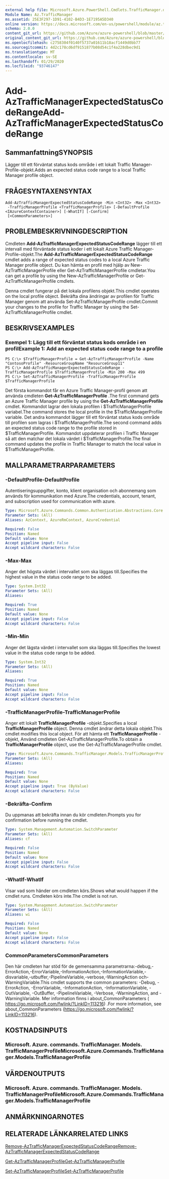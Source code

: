 ```yaml
---
external help file: Microsoft.Azure.PowerShell.Cmdlets.TrafficManager.dll-Help.xml
Module Name: Az.TrafficManager
ms.assetid: 25E3F297-1D91-4102-B4D3-1E7195A5D340
online version: https://docs.microsoft.com/en-us/powershell/module/az.trafficmanager/add-aztrafficmanagerexpectedstatuscoderange
schema: 2.0.0
content_git_url: https://github.com/Azure/azure-powershell/blob/master/src/TrafficManager/TrafficManager/help/Add-AzTrafficManagerExpectedStatusCodeRange.md
original_content_git_url: https://github.com/Azure/azure-powershell/blob/master/src/TrafficManager/TrafficManager/help/Add-AzTrafficManagerExpectedStatusCodeRange.md
ms.openlocfilehash: c2758304f0140f5737a01611b18acf1449d0bb77
ms.sourcegitcommit: 4d2c178cd6df9151877b08d54c1f4a228dbec9d1
ms.translationtype: MT
ms.contentlocale: sv-SE
ms.lasthandoff: 01/29/2020
ms.locfileid: "93746147"
---
```

# <span data-ttu-id="c7dfd-101">Add-AzTrafficManagerExpectedStatusCodeRange</span><span class="sxs-lookup"><span data-stu-id="c7dfd-101">Add-AzTrafficManagerExpectedStatusCodeRange</span></span>

## <span data-ttu-id="c7dfd-102">Sammanfattning</span><span class="sxs-lookup"><span data-stu-id="c7dfd-102">SYNOPSIS</span></span>
<span data-ttu-id="c7dfd-103">Lägger till ett förväntat status kods område i ett lokalt Traffic Manager-Profile-objekt.</span><span class="sxs-lookup"><span data-stu-id="c7dfd-103">Adds an expected status code range to a local Traffic Manager profile object.</span></span>

## <span data-ttu-id="c7dfd-104">FRÅGESYNTAXEN</span><span class="sxs-lookup"><span data-stu-id="c7dfd-104">SYNTAX</span></span>

```
Add-AzTrafficManagerExpectedStatusCodeRange -Min <Int32> -Max <Int32>
 -TrafficManagerProfile <TrafficManagerProfile> [-DefaultProfile <IAzureContextContainer>] [-WhatIf] [-Confirm]
 [<CommonParameters>]
```

## <span data-ttu-id="c7dfd-105">PROBLEMBESKRIVNING</span><span class="sxs-lookup"><span data-stu-id="c7dfd-105">DESCRIPTION</span></span>
<span data-ttu-id="c7dfd-106">Cmdleten **Add-AzTrafficManagerExpectedStatusCodeRange** lägger till ett intervall med förväntade status koder i ett lokalt Azure Traffic Manager-Profile-objekt.</span><span class="sxs-lookup"><span data-stu-id="c7dfd-106">The **Add-AzTrafficManagerExpectedStatusCodeRange** cmdlet adds a range of expected status codes to a local Azure Traffic Manager profile object.</span></span>
<span data-ttu-id="c7dfd-107">Du kan hämta en profil med hjälp av New-AzTrafficManagerProfile eller Get-AzTrafficManagerProfile cmdletar.</span><span class="sxs-lookup"><span data-stu-id="c7dfd-107">You can get a profile by using the New-AzTrafficManagerProfile or Get-AzTrafficManagerProfile cmdlets.</span></span>

<span data-ttu-id="c7dfd-108">Denna cmdlet fungerar på det lokala profilens objekt.</span><span class="sxs-lookup"><span data-stu-id="c7dfd-108">This cmdlet operates on the local profile object.</span></span>
<span data-ttu-id="c7dfd-109">Bekräfta dina ändringar av profilen för Traffic Manager genom att använda Set-AzTrafficManagerProfile cmdlet.</span><span class="sxs-lookup"><span data-stu-id="c7dfd-109">Commit your changes to the profile for Traffic Manager by using the Set-AzTrafficManagerProfile cmdlet.</span></span>

## <span data-ttu-id="c7dfd-110">BESKRIVS</span><span class="sxs-lookup"><span data-stu-id="c7dfd-110">EXAMPLES</span></span>

### <span data-ttu-id="c7dfd-111">Exempel 1: Lägg till ett förväntat status kods område i en profil</span><span class="sxs-lookup"><span data-stu-id="c7dfd-111">Example 1: Add an expected status code range to a profile</span></span>
```
PS C:\> $TrafficManagerProfile = Get-AzTrafficManagerProfile -Name "ContosoProfile" -ResourceGroupName "ResourceGroup11"
PS C:\> Add-AzTrafficManagerExpectedStatusCodeRange -TrafficManagerProfile $TrafficManagerProfile -Min 200 -Max 499
PS C:\> Set-AzTrafficManagerProfile -TrafficManagerProfile $TrafficManagerProfile
```

<span data-ttu-id="c7dfd-112">Det första kommandot får en Azure Traffic Manager-profil genom att använda cmdleten **Get-AzTrafficManagerProfile** .</span><span class="sxs-lookup"><span data-stu-id="c7dfd-112">The first command gets an Azure Traffic Manager profile by using the **Get-AzTrafficManagerProfile** cmdlet.</span></span>
<span data-ttu-id="c7dfd-113">Kommandot lagrar den lokala profilen i $TrafficManagerProfile variabel.</span><span class="sxs-lookup"><span data-stu-id="c7dfd-113">The command stores the local profile in the $TrafficManagerProfile variable.</span></span>
<span data-ttu-id="c7dfd-114">Det andra kommandot lägger till ett förväntat status kods område till profilen som lagras i $TrafficManagerProfile.</span><span class="sxs-lookup"><span data-stu-id="c7dfd-114">The second command adds an expected status code range to the profile stored in $TrafficManagerProfile.</span></span>
<span data-ttu-id="c7dfd-115">Kommandot uppdaterar profilen i Traffic Manager så att den matchar det lokala värdet i $TrafficManagerProfile.</span><span class="sxs-lookup"><span data-stu-id="c7dfd-115">The final command updates the profile in Traffic Manager to match the local value in $TrafficManagerProfile.</span></span>

## <span data-ttu-id="c7dfd-116">MALLPARAMETRAR</span><span class="sxs-lookup"><span data-stu-id="c7dfd-116">PARAMETERS</span></span>

### <span data-ttu-id="c7dfd-117">-DefaultProfile</span><span class="sxs-lookup"><span data-stu-id="c7dfd-117">-DefaultProfile</span></span>
<span data-ttu-id="c7dfd-118">Autentiseringsuppgifter, konto, klient organisation och abonnemang som används för kommunikation med Azure.</span><span class="sxs-lookup"><span data-stu-id="c7dfd-118">The credentials, account, tenant, and subscription used for communication with azure.</span></span>

```yaml
Type: Microsoft.Azure.Commands.Common.Authentication.Abstractions.Core.IAzureContextContainer
Parameter Sets: (All)
Aliases: AzContext, AzureRmContext, AzureCredential

Required: False
Position: Named
Default value: None
Accept pipeline input: False
Accept wildcard characters: False
```

### <span data-ttu-id="c7dfd-119">-Max</span><span class="sxs-lookup"><span data-stu-id="c7dfd-119">-Max</span></span>
<span data-ttu-id="c7dfd-120">Anger det högsta värdet i intervallet som ska läggas till.</span><span class="sxs-lookup"><span data-stu-id="c7dfd-120">Specifies the highest value in the status code range to be added.</span></span>

```yaml
Type: System.Int32
Parameter Sets: (All)
Aliases:

Required: True
Position: Named
Default value: None
Accept pipeline input: False
Accept wildcard characters: False
```

### <span data-ttu-id="c7dfd-121">-Min</span><span class="sxs-lookup"><span data-stu-id="c7dfd-121">-Min</span></span>
<span data-ttu-id="c7dfd-122">Anger det lägsta värdet i intervallet som ska läggas till.</span><span class="sxs-lookup"><span data-stu-id="c7dfd-122">Specifies the lowest value in the status code range to be added.</span></span>

```yaml
Type: System.Int32
Parameter Sets: (All)
Aliases:

Required: True
Position: Named
Default value: None
Accept pipeline input: False
Accept wildcard characters: False
```

### <span data-ttu-id="c7dfd-123">-TrafficManagerProfile</span><span class="sxs-lookup"><span data-stu-id="c7dfd-123">-TrafficManagerProfile</span></span>
<span data-ttu-id="c7dfd-124">Anger ett lokalt **TrafficManagerProfile** -objekt.</span><span class="sxs-lookup"><span data-stu-id="c7dfd-124">Specifies a local **TrafficManagerProfile** object.</span></span>
<span data-ttu-id="c7dfd-125">Denna cmdlet ändrar detta lokala objekt.</span><span class="sxs-lookup"><span data-stu-id="c7dfd-125">This cmdlet modifies this local object.</span></span>
<span data-ttu-id="c7dfd-126">För att hämta ett **TrafficManagerProfile** -objekt, Använd cmdleten Get-AzTrafficManagerProfile.</span><span class="sxs-lookup"><span data-stu-id="c7dfd-126">To obtain a **TrafficManagerProfile** object, use the Get-AzTrafficManagerProfile cmdlet.</span></span>

```yaml
Type: Microsoft.Azure.Commands.TrafficManager.Models.TrafficManagerProfile
Parameter Sets: (All)
Aliases:

Required: True
Position: Named
Default value: None
Accept pipeline input: True (ByValue)
Accept wildcard characters: False
```

### <span data-ttu-id="c7dfd-127">-Bekräfta</span><span class="sxs-lookup"><span data-stu-id="c7dfd-127">-Confirm</span></span>
<span data-ttu-id="c7dfd-128">Du uppmanas att bekräfta innan du kör cmdleten.</span><span class="sxs-lookup"><span data-stu-id="c7dfd-128">Prompts you for confirmation before running the cmdlet.</span></span>

```yaml
Type: System.Management.Automation.SwitchParameter
Parameter Sets: (All)
Aliases: cf

Required: False
Position: Named
Default value: None
Accept pipeline input: False
Accept wildcard characters: False
```

### <span data-ttu-id="c7dfd-129">-WhatIf</span><span class="sxs-lookup"><span data-stu-id="c7dfd-129">-WhatIf</span></span>
<span data-ttu-id="c7dfd-130">Visar vad som händer om cmdleten körs.</span><span class="sxs-lookup"><span data-stu-id="c7dfd-130">Shows what would happen if the cmdlet runs.</span></span> <span data-ttu-id="c7dfd-131">Cmdleten körs inte.</span><span class="sxs-lookup"><span data-stu-id="c7dfd-131">The cmdlet is not run.</span></span>

```yaml
Type: System.Management.Automation.SwitchParameter
Parameter Sets: (All)
Aliases: wi

Required: False
Position: Named
Default value: None
Accept pipeline input: False
Accept wildcard characters: False
```

### <span data-ttu-id="c7dfd-132">CommonParameters</span><span class="sxs-lookup"><span data-stu-id="c7dfd-132">CommonParameters</span></span>
<span data-ttu-id="c7dfd-133">Den här cmdleten har stöd för de gemensamma parametrarna:-debug,-ErrorAction,-ErrorVariable,-InformationAction,-InformationVariable,-disvariable,-utbuffer,-PipelineVariable,-verbose,-WarningAction och-WarningVariable.</span><span class="sxs-lookup"><span data-stu-id="c7dfd-133">This cmdlet supports the common parameters: -Debug, -ErrorAction, -ErrorVariable, -InformationAction, -InformationVariable, -OutVariable, -OutBuffer, -PipelineVariable, -Verbose, -WarningAction, and -WarningVariable.</span></span> <span data-ttu-id="c7dfd-134">Mer information finns i about_CommonParameters ( https://go.microsoft.com/fwlink/?LinkID=113216) .</span><span class="sxs-lookup"><span data-stu-id="c7dfd-134">For more information, see about_CommonParameters (https://go.microsoft.com/fwlink/?LinkID=113216).</span></span>

## <span data-ttu-id="c7dfd-135">KOSTNADS</span><span class="sxs-lookup"><span data-stu-id="c7dfd-135">INPUTS</span></span>

### <span data-ttu-id="c7dfd-136">Microsoft. Azure. commands. TrafficManager. Models. TrafficManagerProfile</span><span class="sxs-lookup"><span data-stu-id="c7dfd-136">Microsoft.Azure.Commands.TrafficManager.Models.TrafficManagerProfile</span></span>

## <span data-ttu-id="c7dfd-137">VÄRDEN</span><span class="sxs-lookup"><span data-stu-id="c7dfd-137">OUTPUTS</span></span>

### <span data-ttu-id="c7dfd-138">Microsoft. Azure. commands. TrafficManager. Models. TrafficManagerProfile</span><span class="sxs-lookup"><span data-stu-id="c7dfd-138">Microsoft.Azure.Commands.TrafficManager.Models.TrafficManagerProfile</span></span>

## <span data-ttu-id="c7dfd-139">ANMÄRKNINGAR</span><span class="sxs-lookup"><span data-stu-id="c7dfd-139">NOTES</span></span>

## <span data-ttu-id="c7dfd-140">RELATERADE LÄNKAR</span><span class="sxs-lookup"><span data-stu-id="c7dfd-140">RELATED LINKS</span></span>

[<span data-ttu-id="c7dfd-141">Remove-AzTrafficManagerExpectedStatusCodeRange</span><span class="sxs-lookup"><span data-stu-id="c7dfd-141">Remove-AzTrafficManagerExpectedStatusCodeRange</span></span>](./Remove-AzTrafficManagerExpectedStatusCodeRange.md)

[<span data-ttu-id="c7dfd-142">Get-AzTrafficManagerProfile</span><span class="sxs-lookup"><span data-stu-id="c7dfd-142">Get-AzTrafficManagerProfile</span></span>](./Get-AzTrafficManagerProfile.md)

[<span data-ttu-id="c7dfd-143">Set-AzTrafficManagerProfile</span><span class="sxs-lookup"><span data-stu-id="c7dfd-143">Set-AzTrafficManagerProfile</span></span>](./Set-AzTrafficManagerProfile.md)
